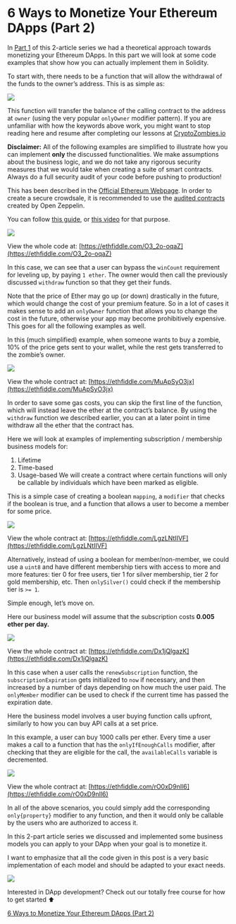 # 6 Ways to Monetize Your Ethereum DApps (Part 2)

In [Part 1](https://medium.com/loom-network/6-ways-to-monetize-your-ethereum-dapps-part-1-28e9bb18f87e?source=user_profile---------4-------------------) of this 2-article series we had a theoretical approach towards monetizing your Ethereum DApps. In this part we will look at some code examples that show how you can actually implement them in Solidity.

To start with, there needs to be a function that will allow the withdrawal of the funds to the owner’s address. This is as simple as:

![](https://i.imgur.com/yYJPN1W.png)

This function will transfer the balance of the calling contract to the address at `owner` (using the very popular `onlyOwner` modifier pattern). If you are unfamiliar with how the keywords above work, you might want to stop reading here and resume after completing our lessons at [CryptoZombies.io](https://cryptozombies.io/)

**Disclaimer:** All of the following examples are simplified to illustrate how you can implement **only** the discussed functionalities. We make assumptions about the business logic, and we do not take any rigorous security measures that we would take when creating a suite of smart contracts. Always do a full security audit of your code before pushing to production!

This has been described in the [Official Ethereum Webpage](https://ethereum.org/crowdsale). In order to create a secure crowdsale, it is recommended to use the [audited contracts](https://github.com/OpenZeppelin/zeppelin-solidity/tree/master/contracts/crowdsale) created by Open Zeppelin.

You can follow [this guide](https://blog.zeppelin.solutions/how-to-create-token-and-initial-coin-offering-contracts-using-truffle-openzeppelin-1b7a5dae99b6), or [this video](https://www.youtube.com/watch?v=ShW2zQcY4LY) for that purpose.

![](https://i.imgur.com/SZ98sMV.png)

View the whole code at: [https://ethfiddle.com/O3_2o-oqaZ](https://ethfiddle.com/O3_2o-oqaZ)

In this case, we can see that a user can bypass the `winCount` requirement for leveling up, by paying `1 ether`. The owner would then call the previously discussed `withdraw` function so that they get their funds.

Note that the price of Ether may go up (or down) drastically in the future, which would change the cost of your premium feature. So in a lot of cases it makes sense to add an `onlyOwner` function that allows you to change the cost in the future, otherwise your app may become prohibitively expensive. This goes for all the following examples as well.

In this (much simplified) example, when someone wants to buy a zombie, 10% of the price gets sent to your wallet, while the rest gets transferred to the zombie’s owner.

![](https://i.imgur.com/eTX2syY.png)

View the whole contract at: [https://ethfiddle.com/MuApSyO3jx](https://ethfiddle.com/MuApSyO3jx)

In order to save some gas costs, you can skip the first line of the function, which will instead leave the ether at the contract’s balance. By using the `withdraw` function we described earlier, you can at a later point in time withdraw all the ether that the contract has.

Here we will look at examples of implementing subscription / membership business models for:

1. Lifetime
2. Time-based
3. Usage-based
We will create a contract where certain functions will only be callable by individuals which have been marked as eligible.

This is a simple case of creating a boolean `mapping`, a `modifier` that checks if the boolean is true, and a function that allows a user to become a member for some price.

![](https://i.imgur.com/yiaEXle.png)

View the whole contract at: [https://ethfiddle.com/LgzLNtIIVF](https://ethfiddle.com/LgzLNtIIVF)

Alternatively, instead of using a boolean for member/non-member, we could use a `uint8` and have different membership tiers with access to more and more features: tier 0 for free users, tier 1 for silver membership, tier 2 for gold membership, etc. Then `onlySilver()` could check if the membership tier is `>= 1`.

Simple enough, let’s move on.

Here our business model will assume that the subscription costs **0.005** **ether per day.**

![](https://i.imgur.com/qtRpqHF.png)

View the whole contract at: [https://ethfiddle.com/Dx1jQlgazK](https://ethfiddle.com/Dx1jQlgazK)

In this case when a user calls the `renewSubscription` function, the `subscriptionExpiration` gets initialized to `now` if necessary, and then increased by a number of days depending on how much the user paid. The `onlyMember` modifier can be used to check if the current time has passed the expiration date.

Here the business model involves a user buying function calls upfront, similarly to how you can buy API calls at a set price.

In this example, a user can buy 1000 calls per ether. Every time a user makes a call to a function that has the `onlyIfEnoughCalls` modifier, after checking that they are eligible for the call, the `availableCalls` variable is decremented.

![](https://i.imgur.com/G8F9V8K.png)

View the whole contract at: [https://ethfiddle.com/rO0xD9nIl6](https://ethfiddle.com/rO0xD9nIl6)

In all of the above scenarios, you could simply add the corresponding `only{property}` modifier to any function, and then it would only be callable by the users who are authorized to access it.

In this 2-part article series we discussed and implemented some business models you can apply to your DApp when your goal is to monetize it.

I want to emphasize that all the code given in this post is a very basic implementation of each model and should be adapted to your exact needs.

![](https://i.imgur.com/4W1OsGp.gifv)

Interested in DApp development? Check out our totally free course for how to get started ⬆

[6 Ways to Monetize Your Ethereum DApps (Part 2)](https://medium.com/loom-network/6-ways-to-monetize-your-ethereum-dapps-part-2-857a2820dec4)
